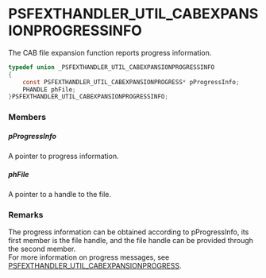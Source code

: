 # PSFEXTHANDLER_UTIL_CABEXPANSIONPROGRESSINFO
The CAB file expansion function reports progress information.
````c
typedef union _PSFEXTHANDLER_UTIL_CABEXPANSIONPROGRESSINFO
{
    const PSFEXTHANDLER_UTIL_CABEXPANSIONPROGRESS* pProgressInfo;
    PHANDLE phFile;
}PSFEXTHANDLER_UTIL_CABEXPANSIONPROGRESSINFO;
````
### Members
##### pProgressInfo
A pointer to progress information.
##### phFile
A pointer to a handle to the file.
### Remarks
The progress information can be obtained according to pProgressInfo, its first member is the file handle, and the file handle can be provided through the second member.  
For more information on progress messages, see [PSFEXTHANDLER_UTIL_CABEXPANSIONPROGRESS](PSFEXTHANDLER_UTIL_CABEXPANSIONPROGRESS_en.md).

